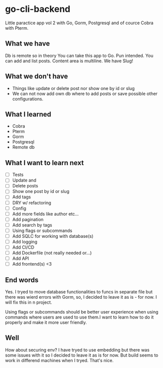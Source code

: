 # go-cli-backend

Little paractice app vol 2 with Go, Gorm, Postgresql and of cource Cobra with Pterm.

## What we have

Db is remote so in theory You can take this app to Go. Pun intended. You can add and list posts. Content area is multiline. We have Slug!

## What we don't have

- Things like update or delete post nor show one by id or slug
- We can not now add own db where to add posts or save possible other configurations.

## What I learned

- Cobra
- Pterm
- Gorm
- Postgresql
- Remote db

## What I want to learn next

- [ ] Tests
- [ ] Update and
- [ ] Delete posts
- [ ] Show one post by id or slug
- [ ] Add tags
- [ ] DRY w/ refactoring
- [ ] Config
- [ ] Add more fields like author etc...
- [ ] Add pagination
- [ ] Add search by tags
- [ ] Using flags or subcommands
- [ ] Add SQLC for working with database(s)
- [ ] Add logging
- [ ] Add CI/CD
- [ ] Add Dockerfile (not really needed or...)
- [ ] Add API
- [ ] Add frontend(s) <3

## End words

Yes. I tryed to move database functionalities to funcs in separate file but there was wierd errors with Gorm, so, I decided to leave it as is - for now. I will fix this in n project.

Using flags or subcommands should be better user experience when using commands where users are used to use them.I want to learn how to do it properly and make it more user friendly.

## Well

How about securing env? I have tryed to use embedding but there was some issues with it so I decided to leave it as is for now. But build seems to work in differend machines when I tryed. That's nice.
